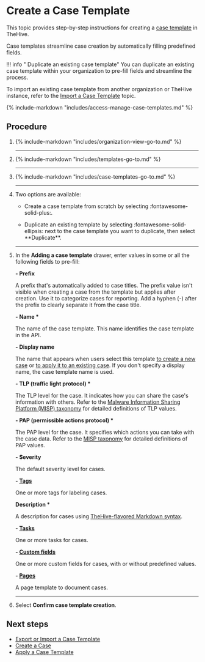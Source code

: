# Create a Case Template

This topic provides step-by-step instructions for creating a [case template](about-case-templates.md) in TheHive.

Case templates streamline case creation by automatically filling predefined fields.

!!! info "<!-- md:version 5.4 --> Duplicate an existing case template"
    You can duplicate an existing case template within your organization to pre-fill fields and streamline the process.

To import an existing case template from another organization or TheHive instance, refer to the [Import a Case Template](export-import-a-case-template.md#import-a-case-template) topic.

{% include-markdown "includes/access-manage-case-templates.md" %}

<h2>Procedure</h2>

1. {% include-markdown "includes/organization-view-go-to.md" %}

    ---

2. {% include-markdown "includes/templates-go-to.md" %}

    ---

3. {% include-markdown "includes/case-templates-go-to.md" %}

    ---

4. Two options are available:

    * Create a case template from scratch by selecting :fontawesome-solid-plus:.

    * <!-- md:version 5.4 --> Duplicate an existing template by selecting :fontawesome-solid-ellipsis: next to the case template you want to duplicate, then select **Duplicate**.

    ---

5. In the **Adding a case template** drawer, enter values in some or all the following fields to pre-fill:

    **- Prefix**  

    A prefix that's automatically added to case titles. The prefix value isn't visible when creating a case from the template but applies after creation. Use it to categorize cases for reporting. Add a hyphen (*-*) after the prefix to clearly separate it from the case title.
        
    **- Name \***  

    The name of the case template. This name identifies the case template in the API.
    
    **- Display name**  

    The name that appears when users select this template [to create a new case](../../../../analyst-corner/cases/create-a-new-case.md) or [to apply it to an existing case](../../../../analyst-corner/cases/apply-a-case-template.md). If you don't specify a display name, the case template name is used.
    
    **- TLP (traffic light protocol) \***  

    The TLP level for the case. It indicates how you can share the case's information with others. Refer to the [Malware Information Sharing Platform (MISP) taxonomy](https://www.misp-project.org/taxonomies.html#_tlp) for detailed definitions of TLP values. 
    
    **- PAP (permissible actions protocol) \***  

    The PAP level for the case. It specifies which actions you can take with the case data. Refer to the [MISP taxonomy](https://www.misp-project.org/taxonomies.html#_pap) for detailed definitions of PAP values.
    
    **- Severity**  

    The default severity level for cases.
    
    **- [Tags](../../../../analyst-corner/cases/tags/add-remove-tags.md)**  

    One or more tags for labeling cases.
    
    **Description \***  

    A description for cases using [TheHive-flavored Markdown syntax](../../../../thehive-flavored-markdown.md).
    
    **- [Tasks](../../../../analyst-corner/cases/add-tasks-to-a-case.md)**  

    One or more tasks for cases.
    
    **- [Custom fields](../../../../analyst-corner/cases/custom-fields/add-custom-fields.md)**  

    One or more custom fields for cases, with or without predefined values.
    
    **- [Pages](../../../../knowledge-base/create-a-case-page.md)**  
    
    A page template to document cases.

    ---

6. Select **Confirm case template creation**.

<h2>Next steps</h2>

* [Export or Import a Case Template](export-import-a-case-template.md)
* [Create a Case](../../../../analyst-corner/cases/create-a-new-case.md)
* [Apply a Case Template](../../../../analyst-corner/cases/apply-a-case-template.md)